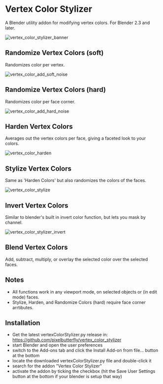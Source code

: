 # Vertex Color Stylizer
A Blender utility addon for modifying vertex colors. For Blender 2.3 and later.

![vertex_color_stylizer_banner](https://user-images.githubusercontent.com/61604905/234193874-39b382bf-df69-4e2e-acc6-1d360e0f0be9.png)

## Randomize Vertex Colors (soft)
Randomizes color per vertex.

![vertex_color_add_soft_noise](https://user-images.githubusercontent.com/61604905/234193903-e89caadc-70bc-475d-8a41-6e281d2fa68e.png)

## Randomize Vertex Colors (hard)
Randomizes color per face corner.

![vertex_color_add_hard_noise](https://user-images.githubusercontent.com/61604905/234194003-42364227-53e9-4b1a-9e36-42e4dd2d22ca.png)

## Harden Vertex Colors
Averages out the vertex colors per face, giving a faceted look to your colors.

![vertex_color_harden](https://user-images.githubusercontent.com/61604905/234193962-3e2924e7-a172-4915-a649-8bc792f573a3.png)

## Stylize Vertex Colors
Same as 'Harden Colors' but also randomizes the colors of the faces.

![vertex_color_stylize](https://user-images.githubusercontent.com/61604905/234194033-3234ee7d-8f75-4b38-819c-625d73ab3873.png)

## Invert Vertex Colors
Similar to blender's built in invert color function, but lets you mask by channel.

![vertex_color_stylizer_invert](https://user-images.githubusercontent.com/61604905/234194279-fb23a8e3-6411-4ab6-b295-edb577a2b8c5.png)

## Blend Vertex Colors
Add, subtract, multiply, or overlay the selected color over the selected faces.

## Notes
* All functions work in any viewport mode, on selected objects or (in edit mode) faces. 
* Stylize, Harden, and Randomize Colors (hard) require face corner arrtibutes.

## Installation
* Get the latest vertexColorStylizer.py release in: https://github.com/pixelbutterfly/vertex_color_stylizer
* start Blender and open the user preferences
* switch to the Add-ons tab and click the Install Add-on from file... button at the bottom
* locate the downloaded vertexColorStylizer.py file and double-click it
* search for the addon "Vertex Color Stylizer"
* activate the addon by ticking the checkbox (hit the Save User Settings button at the bottom if your blender is setup that way)

